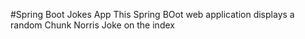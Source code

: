 #Spring Boot Jokes App
This Spring BOot web application displays a random Chunk Norris Joke on the index
